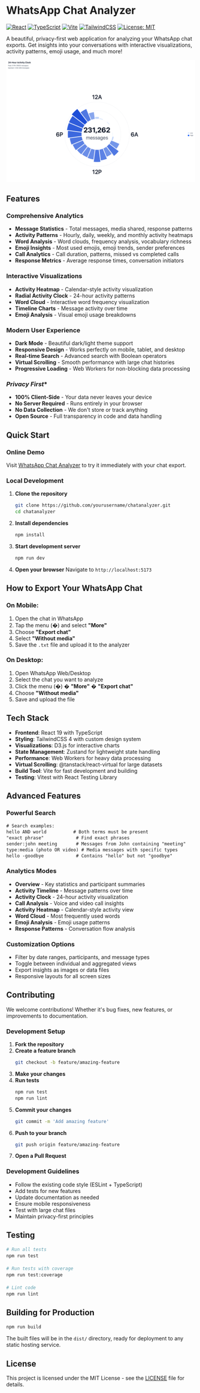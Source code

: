 # WhatsApp Chat Analyzer

[![React](https://img.shields.io/badge/React-19.1.0-61DAFB?style=flat&logo=react)](https://reactjs.org/)
[![TypeScript](https://img.shields.io/badge/TypeScript-5.8.3-3178C6?style=flat&logo=typescript)](https://www.typescriptlang.org/)
[![Vite](https://img.shields.io/badge/Vite-6.3.5-646CFF?style=flat&logo=vite)](https://vitejs.dev/)
[![TailwindCSS](https://img.shields.io/badge/TailwindCSS-4.1.8-06B6D4?style=flat&logo=tailwindcss)](https://tailwindcss.com/)
[![License: MIT](https://img.shields.io/badge/License-MIT-yellow.svg)](https://opensource.org/licenses/MIT)

A beautiful, privacy-first web application for analyzing your WhatsApp chat exports. Get insights into your conversations with interactive visualizations, activity patterns, emoji usage, and much more!

![WhatsApp Chat Analyzer Demo](feedback/img.png)

## Features

### **Comprehensive Analytics**
- **Message Statistics** - Total messages, media shared, response patterns
- **Activity Patterns** - Hourly, daily, weekly, and monthly activity heatmaps
- **Word Analysis** - Word clouds, frequency analysis, vocabulary richness
- **Emoji Insights** - Most used emojis, emoji trends, sender preferences
- **Call Analytics** - Call duration, patterns, missed vs completed calls
- **Response Metrics** - Average response times, conversation initiators

### **Interactive Visualizations**
- **Activity Heatmap** - Calendar-style activity visualization
- **Radial Activity Clock** - 24-hour activity patterns
- **Word Cloud** - Interactive word frequency visualization
- **Timeline Charts** - Message activity over time
- **Emoji Analysis** - Visual emoji usage breakdowns

### **Modern User Experience**
- **Dark Mode** - Beautiful dark/light theme support
- **Responsive Design** - Works perfectly on mobile, tablet, and desktop
- **Real-time Search** - Advanced search with Boolean operators
- **Virtual Scrolling** - Smooth performance with large chat histories
- **Progressive Loading** - Web Workers for non-blocking data processing

### *Privacy First**
- **100% Client-Side** - Your data never leaves your device
- **No Server Required** - Runs entirely in your browser
- **No Data Collection** - We don't store or track anything
- **Open Source** - Full transparency in code and data handling

## Quick Start

### Online Demo
Visit [WhatsApp Chat Analyzer](https://your-deployment-url.com) to try it immediately with your chat export.

### Local Development

1. **Clone the repository**
   ```bash
   git clone https://github.com/yourusername/chatanalyzer.git
   cd chatanalyzer
   ```

2. **Install dependencies**
   ```bash
   npm install
   ```

3. **Start development server**
   ```bash
   npm run dev
   ```

4. **Open your browser**
   Navigate to `http://localhost:5173`

##  How to Export Your WhatsApp Chat

### On Mobile:
1. Open the chat in WhatsApp
2. Tap the menu (�) and select **"More"**
3. Choose **"Export chat"**
4. Select **"Without media"**
5. Save the `.txt` file and upload it to the analyzer

### On Desktop:
1. Open WhatsApp Web/Desktop
2. Select the chat you want to analyze
3. Click the menu (�) � **"More"** � **"Export chat"**
4. Choose **"Without media"**
5. Save and upload the file

## Tech Stack

- **Frontend**: React 19 with TypeScript
- **Styling**: TailwindCSS 4 with custom design system
- **Visualizations**: D3.js for interactive charts
- **State Management**: Zustand for lightweight state handling
- **Performance**: Web Workers for heavy data processing
- **Virtual Scrolling**: @tanstack/react-virtual for large datasets
- **Build Tool**: Vite for fast development and building
- **Testing**: Vitest with React Testing Library

## Advanced Features

### **Powerful Search**
```
# Search examples:
hello AND world          # Both terms must be present
"exact phrase"            # Find exact phrases
sender:john meeting       # Messages from John containing "meeting"
type:media (photo OR video) # Media messages with specific types
hello -goodbye            # Contains "hello" but not "goodbye"
```

### **Analytics Modes**
- **Overview** - Key statistics and participant summaries
- **Activity Timeline** - Message patterns over time
- **Activity Clock** - 24-hour activity visualization
- **Call Analysis** - Voice and video call insights
- **Activity Heatmap** - Calendar-style activity view
- **Word Cloud** - Most frequently used words
- **Emoji Analysis** - Emoji usage patterns
- **Response Patterns** - Conversation flow analysis

### **Customization Options**
- Filter by date ranges, participants, and message types
- Toggle between individual and aggregated views
- Export insights as images or data files
- Responsive layouts for all screen sizes

## Contributing

We welcome contributions! Whether it's bug fixes, new features, or improvements to documentation.

### Development Setup

1. **Fork the repository**
2. **Create a feature branch**
   ```bash
   git checkout -b feature/amazing-feature
   ```
3. **Make your changes**
4. **Run tests**
   ```bash
   npm run test
   npm run lint
   ```
5. **Commit your changes**
   ```bash
   git commit -m 'Add amazing feature'
   ```
6. **Push to your branch**
   ```bash
   git push origin feature/amazing-feature
   ```
7. **Open a Pull Request**

### Development Guidelines

- Follow the existing code style (ESLint + TypeScript)
- Add tests for new features
- Update documentation as needed
- Ensure mobile responsiveness
- Test with large chat files
- Maintain privacy-first principles

## Testing

```bash
# Run all tests
npm run test

# Run tests with coverage
npm run test:coverage

# Lint code
npm run lint
```

##  Building for Production

```bash
npm run build
```

The built files will be in the `dist/` directory, ready for deployment to any static hosting service.


##  License

This project is licensed under the MIT License - see the [LICENSE](LICENSE) file for details.

